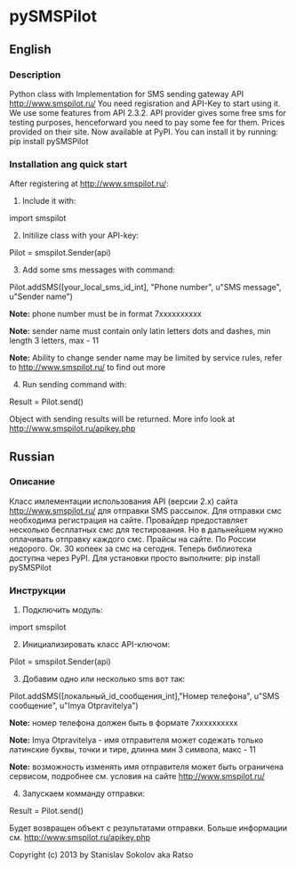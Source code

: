 # pySMSPilot

## English

### Description

Python class with Implementation for SMS sending gateway API <http://www.smspilot.ru/>
You need regisration and API-Key to start using it. We use some features from API 2.3.2.
API provider gives some free sms for testing purposes, henceforward you need to pay some
fee for them. Prices provided on their site.
Now available at PyPI. You can install it by running: pip install pySMSPilot

### Installation ang quick start

After registering at <http://www.smspilot.ru/>:
1. Include it with:

import smspilot

2. Initilize class with your API-key:

Pilot = smspilot.Sender(api)

3. Add some sms messages with command:

Pilot.addSMS([your_local_sms_id_int], "Phone number", u"SMS message", u"Sender name")

**Note:** phone number must be in format 7xxxxxxxxxx

**Note:** sender name must contain only latin letters dots and dashes, min length 3 letters, max - 11

**Note:** Ability to change sender name may be limited by service rules, refer to http://www.smspilot.ru/ to find out more

4. Run sending command with:

Result = Pilot.send()

Object with sending results will be returned. More info look at <http://www.smspilot.ru/apikey.php>


## Russian

### Описание

Класс имлементации использования API (версии 2.x) сайта http://www.smspilot.ru/ для отправки SMS рассылок.
Для отправки смс необходима регистрация на сайте. Провайдер предоставляет несколько бесплатных смс для тестирования. Но в дальнейшем нужно оплачивать отправку каждого смс. Прайсы на сайте. По России недорого. Ок. 30 копеек за смс на сегодня.
Теперь библиотека доступна через PyPI. Для установки просто выполните: pip install pySMSPilot

### Инструкции

1. Подключить модуль:

import smspilot

2. Инициализировать класс API-ключом:

Pilot = smspilot.Sender(api)

3. Добавим одно или несколько sms вот так:

Pilot.addSMS([локальный_id_сообщения_int],"Номер телефона", u"SMS сообщение", u"Imya Otpravitelya")

**Note:** номер телефона должен быть в формате 7xxxxxxxxxx

**Note:** Imya Otpravitelya - имя отправителя может содежать только латинские буквы, точки и тире, длинна мин 3 символа, макс - 11

**Note:** возможность изменять имя отправителя может быть ограничена сервисом, подробнее см. условия на сайте http://www.smspilot.ru/

4. Запускаем комманду отправки:

Result = Pilot.send()

Будет возвращен объект с результатами отправки. Больше информации см. <http://www.smspilot.ru/apikey.php>

Copyright (c) 2013 by Stanislav Sokolov aka Ratso